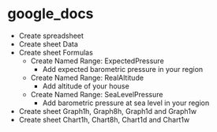 google_docs
===========

- Create spreadsheet
- Create sheet Data
- Create sheet Formulas
  - Create Named Range: ExpectedPressure
    - Add expected barometric pressure in your region
  - Create Named Range: RealAltitude
    - Add altitude of your house
  - Create Named Range: SeaLevelPressure
    - Add barometric pressure at sea level in your region
- Create sheet Graph1h, Graph8h, Graph1d and Graph1w
- Create sheet Chart1h, Chart8h, Chart1d and Chart1w
